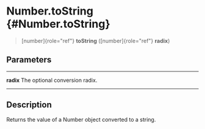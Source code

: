 Number.toString {#Number.toString}
===============

> [number]{role="ref"} **toString** ([number]{role="ref"} **radix**)

Parameters
----------

  ----------- --------------------------------
  **radix**   The optional conversion radix.
  ----------- --------------------------------

Description
-----------

Returns the value of a Number object converted to a string.
